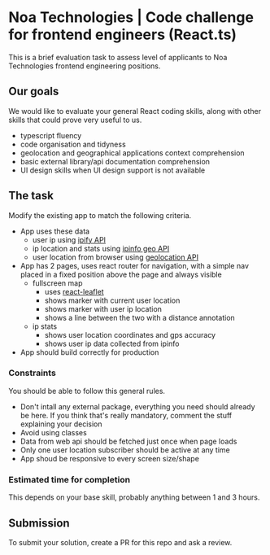 # Noa Technologies | Code challenge for frontend engineers (React.ts)
This is a brief evaluation task to assess level of applicants to Noa Technologies frontend engineering positions.

## Our goals
We would like to evaluate your general React coding skills, along with other skills that could prove very useful to us.
* typescript fluency
* code organisation and tidyness
* geolocation and geographical applications context comprehension
* basic external library/api documentation comprehension
* UI design skills when UI design support is not available

## The task
Modify the existing app to match the following criteria.
* App uses these data
  * user ip using [ipify API](https://api.ipify.org/)
  * ip location and stats using [ipinfo geo API](https://ipinfo.io/)
  * user location from browser using [geolocation API](https://developer.mozilla.org/en-US/docs/Web/API/Geolocation_API)
* App has 2 pages, uses react router for navigation, with a simple nav placed in a fixed position above the page and always visible
  * fullscreen map
    * uses [react-leaflet](https://react-leaflet.js.org/)
    * shows marker with current user location
    * shows marker with user ip location
    * shows a line between the two with a distance annotation
  * ip stats
    * shows user location coordinates and gps accuracy
    * shows user ip data collected from ipinfo
* App should build correctly for production

### Constraints
You should be able to follow this general rules.
* Don't intall any external package, everything you need should already be here. If you think that's really mandatory, comment the stuff explaining your decision
* Avoid using classes
* Data from web api should be fetched just once when page loads
* Only one user location subscriber should be active at any time
* App shoud be responsive to every screen size/shape

### Estimated time for completion
This depends on your base skill, probably anything between 1 and 3 hours.

## Submission
To submit your solution, create a PR for this repo and ask a review.
